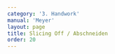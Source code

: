 ```yaml
---
category: '3. Handwork'
manual: 'Meyer'
layout: page
title: Slicing Off / Abschneiden
order: 20
---
```


<link rel="import" href="/bower_components/polymer/polymer.html">
<link rel="import" href="shared-styles.html">

<dom-module id="{{ page.url | split:'/' | last | remove: '.html' }}-element">
  <template>
    <style include="shared-styles">
      :host {
        display: block;

        padding: 10px;
      }
    </style>

    <div class="card">

      <h1>{{ page.title }}</h1>


      <p>Transcription:</p>
      <blockquote><p>You should execute slicing off thus:</p>

      <blockquote><p>Hold the sword with your arms extended long in front of you, or sink into the guard of the Fool; if your opponent cuts at you with long cuts, then slice them off from you with the long edge to both sides until you see your opportunity to come to another work more suitable for you.</p></blockquote>

      <p>Chasing and the slice are also hidden within this slicing off. Therefore Liechtenauer also writes of this in a maxim where he says:</p>

      <blockquote><p>Slice off the hard ones<br>from both dangers.</p></blockquote>

      <p>That is, slice off the hard strokes from you from both sides.</p>
      </blockquote>

    </div>
  </template>

  <script>
    Polymer({
      is: '{{ page.url | split:'/' | last | remove: '.html' }}-element',
    });
  </script>
</dom-module>